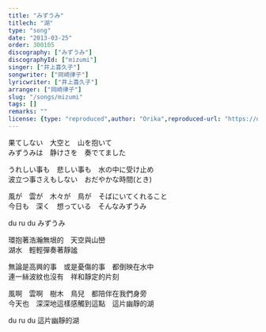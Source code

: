 ```yaml
---
title: "みずうみ"
titlech: "湖"
type: "song"
date: "2013-03-25"
order: 300105
discography: ["みずうみ"]
discographyId: ["mizumi"]
singer: ["井上喜久子"]
songwriter: ["岡崎律子"]
lyricwriter: ["井上喜久子"]
arranger: ["岡崎律子"]
slug: "/songs/mizumi"
tags: []
remarks: ""
license: {type: "reproduced",author: "Orika",reproduced-url: "https://orikamushi.netlify.app",reproduced-website: "織歌蟲"}
---
```


果てしない　大空と　山を抱いて   
みずうみは　静けさを　奏でてました   
  
うれしい事も　悲しい事も　水の中に受け止め   
波立つ事さえもしない　おだやかな時間(とき)   
  
風が　雲が　木々が　鳥が　そばにいてくれること   
今日も　深く　想っている　そんなみずうみ  
  
du ru du みずうみ  
  

<!-- 翻译 -->

環抱著浩瀚無垠的　天空與山巒  
湖水　輕輕彈奏著靜謐  
  
無論是高興的事　或是憂傷的事　都倒映在水中  
連一絲波紋也沒有　祥和靜定的片刻  
  
風啊　雲啊　樹木　鳥兒　都陪伴在我們身旁  
今天也　深深地這樣感觸到這點　這片幽靜的湖  
  
du ru du 這片幽靜的湖
